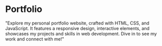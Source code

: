 # Portfolio
"Explore my personal portfolio website, crafted with HTML, CSS, and JavaScript. It features a responsive design, interactive elements, and showcases my projects and skills in web development. Dive in to see my work and connect with me!"
